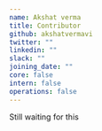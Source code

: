 ```yaml
---
name: Akshat verma
title: Contributor
github: akshatvermavi
twitter: ""
linkedin: ""
slack: ""
joining_date: ""
core: false
intern: false
operations: false
---
```


Still waiting for this
